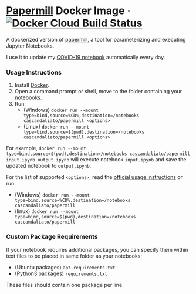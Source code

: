 # [Papermill](https://github.com/nteract/papermill) Docker Image · [![Docker Cloud Build Status](https://img.shields.io/docker/cloud/build/cascandaliato/papermill?logo=docker&style=flat-square)](https://hub.docker.com/repository/docker/cascandaliato/papermill)

A dockerized version of [papermill](https://github.com/nteract/papermill), a tool for parameterizing and executing Jupyter Notebooks.

I use it to update my [COVID-19 notebook](https://github.com/casca/covid19-notebook) automatically every day.


### Usage Instructions
1. Install [Docker](https://www.docker.com/).
2. Open a command prompt or shell, move to the folder containing your notebooks.
3. Run:
   - (Windows) `docker run --mount type=bind,source=%CD%,destination=/notebooks cascandaliato/papermill <options>`
   - (Linux) `docker run --mount type=bind,source=$(pwd),destination=/notebooks cascandaliato/papermill <options>`

For example, `docker run --mount type=bind,source=$(pwd),destination=/notebooks cascandaliato/papermill input.ipynb output.ipynb` will execute notebook `input.ipynb` and save the updated notebook to `output.ipynb`.

For the list of supported `<options>`, read the [official usage instructions](https://papermill.readthedocs.io/en/latest/usage-workflow.html) or run:
- (Windows) `docker run --mount type=bind,source=%CD%,destination=/notebooks cascandaliato/papermill`
- (linux) `docker run --mount type=bind,source=$(pwd),destination=/notebooks cascandaliato/papermill`


### Custom Package Requirements

If your notebook requires additional packages, you can specify them within text files to be placed in same folder as your notebooks:
- (Ubuntu packages) `apt-requirements.txt`
- (Python3 packages) `requirements.txt`

These files should contain one package per line.
